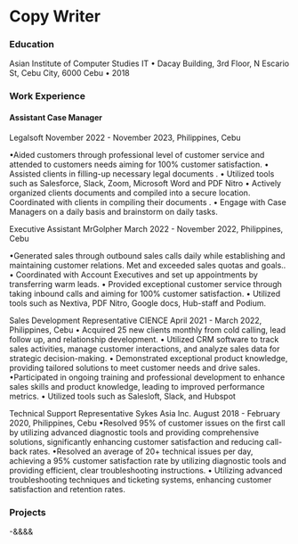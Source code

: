 # Copy Writer

### Education
Asian Institute of Computer Studies
IT • Dacay Building, 3rd Floor, N Escario St, Cebu City, 6000 Cebu • 2018

### Work Experience
#### Assistant Case Manager
Legalsoft 
November 2022 - November 2023, Philippines, Cebu

•Aided customers through professional level of customer service and attended to customers needs aiming for 100% customer
satisfaction.
• Assisted clients in filling-up necessary legal documents .
• Utilized tools such as Salesforce, Slack, Zoom, Microsoft Word and PDF Nitro
• Actively organized clients documents and compiled into a secure location. Coordinated with clients in compiling their documents .
• Engage with Case Managers on a daily basis and brainstorm on daily tasks.

Executive Assistant
MrGolpher 
March 2022 - November 2022, Philippines, Cebu

•Generated sales through outbound sales calls daily while establishing and maintaining customer relations. Met and exceeded sales
quotas and goals..
• Coordinated with Account Executives and set up appointments by transferring warm leads.
• Provided exceptional customer service through taking inbound calls and aiming for 100% customer satisfaction.
• Utilized tools such as Nextiva, PDF Nitro, Google docs, Hub-staff and Podium.

Sales Development Representative
CIENCE
April 2021 - March 2022, Philippines, Cebu
• Acquired 25 new clients monthly from cold calling, lead follow up, and relationship development.
• Utilized CRM software to track sales activities, manage customer interactions, and analyze sales data for strategic decision-making.
• Demonstrated exceptional product knowledge, providing tailored solutions to meet customer needs and drive sales.
•Participated in ongoing training and professional development to enhance sales skills and product knowledge, leading to improved
performance metrics.
• Utilized tools such as Salesloft, Slack, and Hubspot

Technical Support Representative
Sykes Asia Inc.
August 2018 - February 2020, Philippines, Cebu
•Resolved 95% of customer issues on the first call by utilizing advanced diagnostic tools and providing comprehensive solutions,
significantly enhancing customer satisfaction and reducing call-back rates.
•Resolved an average of 20+ technical issues per day, achieving a 95% customer satisfaction rate by utilizing diagnostic tools and
providing efficient, clear troubleshooting instructions.
• Utilizing advanced troubleshooting techniques and ticketing systems, enhancing customer satisfaction and retention rates.


### Projects
-&&&&
